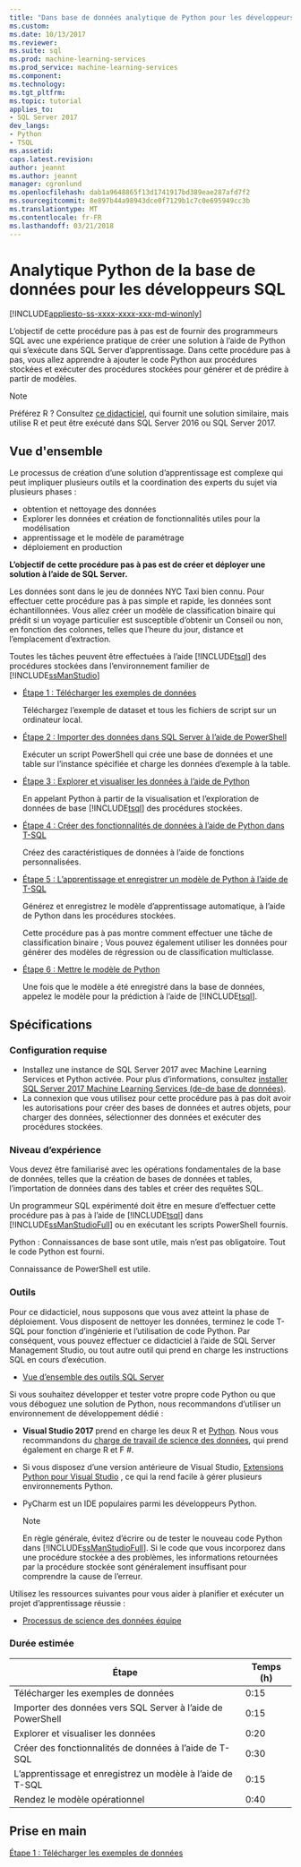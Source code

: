 ```yaml
---
title: "Dans base de données analytique de Python pour les développeurs SQL | Documents Microsoft"
ms.custom: 
ms.date: 10/13/2017
ms.reviewer: 
ms.suite: sql
ms.prod: machine-learning-services
ms.prod_service: machine-learning-services
ms.component: 
ms.technology: 
ms.tgt_pltfrm: 
ms.topic: tutorial
applies_to:
- SQL Server 2017
dev_langs:
- Python
- TSQL
ms.assetid: 
caps.latest.revision: 
author: jeannt
ms.author: jeannt
manager: cgronlund
ms.openlocfilehash: dab1a9648865f13d1741917bd389eae287afd7f2
ms.sourcegitcommit: 8e897b44a98943dce0f7129b1c7c0e695949cc3b
ms.translationtype: MT
ms.contentlocale: fr-FR
ms.lasthandoff: 03/21/2018
---
```

# <a name="in-database-python-analytics-for-sql-developers"></a>Analytique Python de la base de données pour les développeurs SQL
[!INCLUDE[appliesto-ss-xxxx-xxxx-xxx-md-winonly](../../includes/appliesto-ss-xxxx-xxxx-xxx-md-winonly.md)]

L’objectif de cette procédure pas à pas est de fournir des programmeurs SQL avec une expérience pratique de créer une solution à l’aide de Python qui s’exécute dans SQL Server d’apprentissage. Dans cette procédure pas à pas, vous allez apprendre à ajouter le code Python aux procédures stockées et exécuter des procédures stockées pour générer et de prédire à partir de modèles.

> [!NOTE]
> Préférez R ? Consultez [ce didacticiel](sqldev-in-database-r-for-sql-developers.md), qui fournit une solution similaire, mais utilise R et peut être exécuté dans SQL Server 2016 ou SQL Server 2017.

## <a name="overview"></a>Vue d'ensemble

Le processus de création d’une solution d’apprentissage est complexe qui peut impliquer plusieurs outils et la coordination des experts du sujet via plusieurs phases :

+ obtention et nettoyage des données
+ Explorer les données et création de fonctionnalités utiles pour la modélisation
+ apprentissage et le modèle de paramétrage
+ déploiement en production

**L’objectif de cette procédure pas à pas est de créer et déployer une solution à l’aide de SQL Server.**

Les données sont dans le jeu de données NYC Taxi bien connu. Pour effectuer cette procédure pas à pas simple et rapide, les données sont échantillonnées. Vous allez créer un modèle de classification binaire qui prédit si un voyage particulier est susceptible d’obtenir un Conseil ou non, en fonction des colonnes, telles que l’heure du jour, distance et l’emplacement d’extraction.

Toutes les tâches peuvent être effectuées à l’aide [!INCLUDE[tsql](../../includes/tsql-md.md)] des procédures stockées dans l’environnement familier de [!INCLUDE[ssManStudio](../../includes/ssmanstudio-md.md)]

- [Étape 1 : Télécharger les exemples de données](sqldev-py1-download-the-sample-data.md)

    Téléchargez l’exemple de dataset et tous les fichiers de script sur un ordinateur local.

- [Étape 2 : Importer des données dans SQL Server à l’aide de PowerShell](sqldev-py2-import-data-to-sql-server-using-powershell.md)

    Exécuter un script PowerShell qui crée une base de données et une table sur l’instance spécifiée et charge les données d’exemple à la table.

- [Étape 3 : Explorer et visualiser les données à l’aide de Python](sqldev-py3-explore-and-visualize-the-data.md)

    En appelant Python à partir de la visualisation et l’exploration de données de base [!INCLUDE[tsql](../../includes/tsql-md.md)] des procédures stockées.

- [Étape 4 : Créer des fonctionnalités de données à l’aide de Python dans T-SQL](sqldev-py5-train-and-save-a-model-using-t-sql.md)

    Créez des caractéristiques de données à l’aide de fonctions personnalisées.
  
- [Étape 5 : L’apprentissage et enregistrer un modèle de Python à l’aide de T-SQL](sqldev-py5-train-and-save-a-model-using-t-sql.md)

    Générez et enregistrez le modèle d’apprentissage automatique, à l’aide de Python dans les procédures stockées.
  
    Cette procédure pas à pas montre comment effectuer une tâche de classification binaire ; Vous pouvez également utiliser les données pour générer des modèles de régression ou de classification multiclasse.

  
-  [Étape 6 : Mettre le modèle de Python](sqldev-py6-operationalize-the-model.md)

    Une fois que le modèle a été enregistré dans la base de données, appelez le modèle pour la prédiction à l’aide de [!INCLUDE[tsql](../../includes/tsql-md.md)].

## <a name="requirements"></a>Spécifications

### <a name="prerequisites"></a>Configuration requise

+ Installez une instance de SQL Server 2017 avec Machine Learning Services et Python activée. Pour plus d’informations, consultez [installer SQL Server 2017 Machine Learning Services (de-de base de données)](../install/sql-machine-learning-services-windows-install.md).
+ La connexion que vous utilisez pour cette procédure pas à pas doit avoir les autorisations pour créer des bases de données et autres objets, pour charger des données, sélectionner des données et exécuter des procédures stockées.

### <a name="experience-level"></a>Niveau d’expérience

Vous devez être familiarisé avec les opérations fondamentales de la base de données, telles que la création de bases de données et tables, l’importation de données dans des tables et créer des requêtes SQL.

Un programmeur SQL expérimenté doit être en mesure d’effectuer cette procédure pas à pas à l’aide de [!INCLUDE[tsql](../../includes/tsql-md.md)] dans [!INCLUDE[ssManStudioFull](../../includes/ssmanstudiofull-md.md)] ou en exécutant les scripts PowerShell fournis.

Python : Connaissances de base sont utile, mais n’est pas obligatoire. Tout le code Python est fourni.

Connaissance de PowerShell est utile.

### <a name="tools"></a>Outils

Pour ce didacticiel, nous supposons que vous avez atteint la phase de déploiement. Vous disposent de nettoyer les données, terminez le code T-SQL pour fonction d’ingénierie et l’utilisation de code Python. Par conséquent, vous pouvez effectuer ce didacticiel à l’aide de SQL Server Management Studio, ou tout autre outil qui prend en charge les instructions SQL en cours d’exécution.

+ [Vue d’ensemble des outils SQL Server](https://docs.microsoft.com/sql/tools/overview-sql-tools) 

Si vous souhaitez développer et tester votre propre code Python ou que vous déboguez une solution de Python, nous recommandons d’utiliser un environnement de développement dédié :

+ **Visual Studio 2017** prend en charge les deux R et [Python](https://blogs.msdn.microsoft.com/visualstudio/2017/05/12/a-lap-around-python-in-visual-studio-2017/). Nous vous recommandons du [charge de travail de science des données](https://blogs.msdn.microsoft.com/visualstudio/2016/11/18/data-science-workloads-in-visual-studio-2017-rc/), qui prend également en charge R et F #.
+ Si vous disposez d’une version antérieure de Visual Studio, [Extensions Python pour Visual Studio](https://docs.microsoft.com/visualstudio/python/python-in-visual-studio) , ce qui la rend facile à gérer plusieurs environnements Python.
+ PyCharm est un IDE populaires parmi les développeurs Python.

    > [!NOTE]
    > En règle générale, évitez d’écrire ou de tester le nouveau code Python dans [!INCLUDE[ssManStudioFull](../../includes/ssmanstudiofull-md.md)]. Si le code que vous incorporez dans une procédure stockée a des problèmes, les informations retournées par la procédure stockée sont généralement insuffisant pour comprendre la cause de l’erreur.

Utilisez les ressources suivantes pour vous aider à planifier et exécuter un projet d’apprentissage réussie :

+ [Processus de science des données équipe](https://docs.microsoft.com/azure/machine-learning/team-data-science-process/overview)

### <a name="estimated-time-required"></a>Durée estimée

|Étape| Temps (h)|
|----|----|
|Télécharger les exemples de données| 0:15|
|Importer des données vers SQL Server à l’aide de PowerShell|0:15|
|Explorer et visualiser les données|0:20|
|Créer des fonctionnalités de données à l’aide de T-SQL|0:30|
|L’apprentissage et enregistrez un modèle à l’aide de T-SQL|0:15|
|Rendez le modèle opérationnel|0:40|

## <a name="get-started"></a>Prise en main

  [Étape 1 : Télécharger les exemples de données](sqldev-py1-download-the-sample-data.md)
